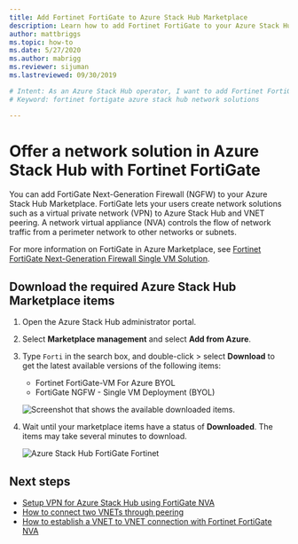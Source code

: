 ```yaml
---
title: Add Fortinet FortiGate to Azure Stack Hub Marketplace
description: Learn how to add Fortinet FortiGate to your Azure Stack Hub Marketplace, enabling users to create network solutions.
author: mattbriggs
ms.topic: how-to
ms.date: 5/27/2020
ms.author: mabrigg
ms.reviewer: sijuman
ms.lastreviewed: 09/30/2019

# Intent: As an Azure Stack Hub operator, I want to add Fortinet FortiGate to Azure Stack Hub Marketplace so my users can create network solutions.
# Keyword: fortinet fortigate azure stack hub network solutions

---
```


# Offer a network solution in Azure Stack Hub with Fortinet FortiGate

You can add FortiGate Next-Generation Firewall (NGFW) to your Azure Stack Hub Marketplace. FortiGate lets your users create network solutions such as a virtual private network (VPN) to Azure Stack Hub and VNET peering. A network virtual appliance (NVA) controls the flow of network traffic from a perimeter network to other networks or subnets.

For more information on FortiGate in Azure Marketplace, see [Fortinet FortiGate Next-Generation Firewall Single VM Solution](https://azuremarketplace.microsoft.com/marketplace/apps/fortinet.fortinet-FortiGate-singlevm).

## Download the required Azure Stack Hub Marketplace items

1. Open the Azure Stack Hub administrator portal.

2. Select **Marketplace management** and select **Add from Azure**.

3. Type `Forti` in the search box, and double-click > select **Download** to get the latest available versions of the following items:
    - Fortinet FortiGate-VM For Azure BYOL
    - FortiGate NGFW - Single VM Deployment (BYOL)

    ![Screenshot that shows the available downloaded items.](./media/azure-stack-network-solutions-enable/azure-stack-marketplace-FortiGate-fortinet.png)

4. Wait until your marketplace items have a status of **Downloaded**. The items may take several minutes to download.

    ![Azure Stack Hub FortiGate Fortinet](./media/azure-stack-network-solutions-enable/image4.png)

## Next steps

- [Setup VPN for Azure Stack Hub using FortiGate NVA](../user/azure-stack-network-howto-vnet-to-onprem.md)  
- [How to connect two VNETs through peering](../user/azure-stack-network-howto-vnet-to-vnet.md)  
- [How to establish a VNET to VNET connection with Fortinet FortiGate NVA](../user/azure-stack-network-howto-vnet-to-vnet-stacks.md)  
